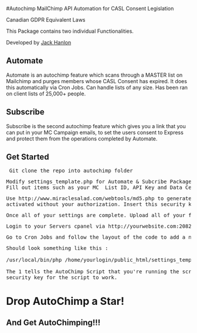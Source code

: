 #Autochimp
MailChimp API Automation for CASL Consent Legislation 

Canadian GDPR Equivalent Laws

This Package contains two individual Functionalities.

Developed by <a href="https://github.com/jack-hanlon">Jack Hanlon</a>

<h2>Automate</h2>
Automate is an autochimp feature which scans through a MASTER list on Mailchimp and purges members whose CASL Consent has expired. It does this automatically via Cron Jobs. Can handle lists of any size. Has been ran on client lists of 25,000+ people.
<h2>Subscribe</h2>
Subscribe is the second autochimp feature which gives you a link that you can put in your MC Campaign emails, to set the users consent to Express and protect them from the operations completed by Automate.

<h2>Get Started</h2>
  
<pre> Git clone the repo into autochimp folder </pre>
 
<pre>Modify settings_template.php for Automate & Subcribe Packages based on your information found in MailChimp.</br>Fill out items such as your MC  List ID, API Key and Data Center.</pre>

<pre>Use http://www.miraclesalad.com/webtools/md5.php to generate a Security key to protect your script from being</br>activated without your authorization. Insert this security key into the key field in your $settings[] array. </pre>

<pre>Once all of your settings are complete. Upload all of your files to your server of choice.</pre>

<pre>Login to your Servers cpanel via http://yourwebsite.com:2082 with the same login & pwd as your FTP Client.</pre>

<pre>Go to Cron Jobs and follow the layout of the code to add a new cron job.</pre>

<pre>Should look something like this : 

/usr/local/bin/php /home/yourlogin/public_html/settings_template.php 1 your_security_key

The 1 tells the AutoChimp Script that you're running the script via Cron Jobs, and you must add the </br>security key for the script to work.</pre>
<!-- Latest compiled and minified CSS -->
<link rel="stylesheet" href="https://maxcdn.bootstrapcdn.com/bootstrap/3.3.7/css/bootstrap.min.css" integrity="sha384-BVYiiSIFeK1dGmJRAkycuHAHRg32OmUcww7on3RYdg4Va+PmSTsz/K68vbdEjh4u" crossorigin="anonymous">

<h1>Drop AutoChimp a Star! <span class="glyphicon glyphicon-star"></span></h1>
<h2>And Get AutoChimping!!!</h2>
